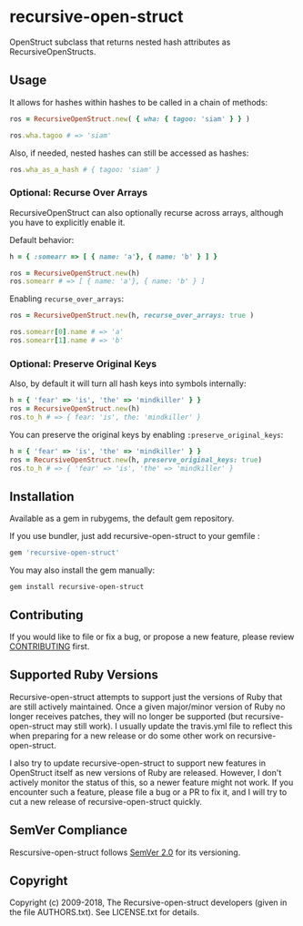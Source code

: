 # recursive-open-struct

OpenStruct subclass that returns nested hash attributes as
RecursiveOpenStructs.


## Usage

It allows for hashes within hashes to be called in a chain of methods:

```ruby
ros = RecursiveOpenStruct.new( { wha: { tagoo: 'siam' } } )

ros.wha.tagoo # => 'siam'
```

Also, if needed, nested hashes can still be accessed as hashes:

```ruby
ros.wha_as_a_hash # { tagoo: 'siam' }
```


### Optional: Recurse Over Arrays

RecursiveOpenStruct can also optionally recurse across arrays, although you
have to explicitly enable it.

Default behavior:
```ruby
h = { :somearr => [ { name: 'a'}, { name: 'b' } ] }

ros = RecursiveOpenStruct.new(h)
ros.somearr # => [ { name: 'a'}, { name: 'b' } ]
```

Enabling `recurse_over_arrays`:

```ruby
ros = RecursiveOpenStruct.new(h, recurse_over_arrays: true )

ros.somearr[0].name # => 'a'
ros.somearr[1].name # => 'b'
```


### Optional: Preserve Original Keys

Also, by default it will turn all hash keys into symbols internally:

```ruby
h = { 'fear' => 'is', 'the' => 'mindkiller' } }
ros = RecursiveOpenStruct.new(h)
ros.to_h # => { fear: 'is', the: 'mindkiller' }
```

You can preserve the original keys by enabling `:preserve_original_keys`:

```ruby
h = { 'fear' => 'is', 'the' => 'mindkiller' } }
ros = RecursiveOpenStruct.new(h, preserve_original_keys: true)
ros.to_h # => { 'fear' => 'is', 'the' => 'mindkiller' }
```


## Installation

Available as a gem in rubygems, the default gem repository.

If you use bundler, just add recursive-open-struct to your gemfile :

```ruby
gem 'recursive-open-struct'
```

You may also install the gem manually:

    gem install recursive-open-struct


## Contributing

If you would like to file or fix a bug, or propose a new feature, please review
[CONTRIBUTING](CONTRIBUTING.md) first.


## Supported Ruby Versions

Recursive-open-struct attempts to support just the versions of Ruby that are
still actively maintained. Once a given major/minor version of Ruby no longer
receives patches, they will no longer be supported (but recursive-open-struct
may still work). I usually update the travis.yml file to reflect this when
preparing for a new release or do some other work on recursive-open-struct.

I also try to update recursive-open-struct to support new features in
OpenStruct itself as new versions of Ruby are released. However, I don't
actively monitor the status of this, so a newer feature might not work. If you
encounter such a feature, please file a bug or a PR to fix it, and I will try
to cut a new release of recursive-open-struct quickly.


## SemVer Compliance

Rescursive-open-struct follows [SemVer
2.0](https://semver.org/spec/v2.0.0.html) for its versioning.


## Copyright

Copyright (c) 2009-2018, The Recursive-open-struct developers (given in the
file AUTHORS.txt). See LICENSE.txt for details.

